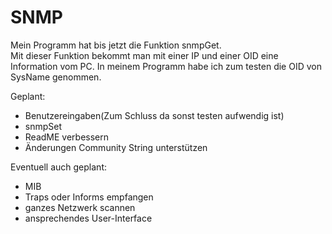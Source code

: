 # SNMP
Mein Programm hat bis jetzt die Funktion snmpGet.  
Mit dieser Funktion bekommt man mit einer IP und einer OID eine Information vom PC. In meinem Programm habe ich zum testen die OID von SysName genommen.

Geplant:
- Benutzereingaben(Zum Schluss da sonst testen aufwendig ist)
- snmpSet
- ReadME verbessern
- Änderungen Community String unterstützen

Eventuell auch geplant:
- MIB
- Traps oder Informs empfangen
- ganzes Netzwerk scannen
- ansprechendes User-Interface
